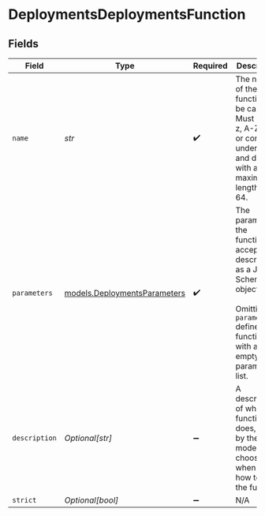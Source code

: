 # DeploymentsDeploymentsFunction


## Fields

| Field                                                                                                                                              | Type                                                                                                                                               | Required                                                                                                                                           | Description                                                                                                                                        |
| -------------------------------------------------------------------------------------------------------------------------------------------------- | -------------------------------------------------------------------------------------------------------------------------------------------------- | -------------------------------------------------------------------------------------------------------------------------------------------------- | -------------------------------------------------------------------------------------------------------------------------------------------------- |
| `name`                                                                                                                                             | *str*                                                                                                                                              | :heavy_check_mark:                                                                                                                                 | The name of the function to be called. Must be a-z, A-Z, 0-9, or contain underscores and dashes, with a maximum length of 64.                      |
| `parameters`                                                                                                                                       | [models.DeploymentsParameters](../models/deploymentsparameters.md)                                                                                 | :heavy_check_mark:                                                                                                                                 | The parameters the functions accepts, described as a JSON Schema object. <br/><br/> Omitting `parameters` defines a function with an empty parameter list. |
| `description`                                                                                                                                      | *Optional[str]*                                                                                                                                    | :heavy_minus_sign:                                                                                                                                 | A description of what the function does, used by the model to choose when and how to call the function.                                            |
| `strict`                                                                                                                                           | *Optional[bool]*                                                                                                                                   | :heavy_minus_sign:                                                                                                                                 | N/A                                                                                                                                                |